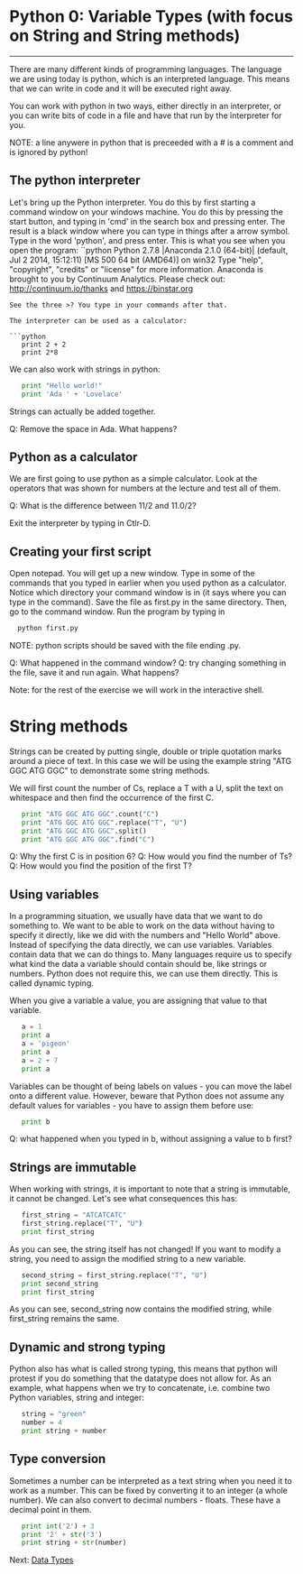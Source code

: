 # Python 0: Variable Types (with focus on String and String methods)

* * * * *

There are many different kinds of programming languages. The language we are using today is python, which is an interpreted language. This means that we can write in code and it will be executed right away. 

You can work with python in two ways, either directly in an interpreter, or you can write bits of code in a file and have that run by the interpreter for you. 

NOTE: a line anywere in python that is preceeded with a # is a comment and is ignored by python!

## The python interpreter

Let's bring up the Python interpreter. You do this by first starting a command window on your windows machine. You do this by pressing the start button, and typing in 'cmd' in the search box and pressing enter. The result is a black window where you can type in things after a arrow symbol. Type in the word 'python', and press enter. This is what you see when you open the program:
``python
Python 2.7.8 |Anaconda 2.1.0 (64-bit)| (default, Jul  2 2014, 15:12:11) [MS
500 64 bit (AMD64)] on win32
Type "help", "copyright", "credits" or "license" for more information.
Anaconda is brought to you by Continuum Analytics.
Please check out: http://continuum.io/thanks and https://binstar.org
>>>
```
See the three >? You type in your commands after that.

The interpreter can be used as a calculator:

```python
   print 2 + 2
   print 2*8
```

We can also work with strings in python:

```python
   print "Hello world!"
   print 'Ada ' + 'Lovelace'
```
Strings can actually be added together.

Q: Remove the space in Ada. What happens?

## Python as a calculator
We are first going to use python as a simple calculator. Look at the operators that was shown for numbers at the lecture and test all of them.

Q: What is the difference between 11/2 and 11.0/2?

Exit the interpreter by typing in Ctlr-D.

## Creating your first script

Open notepad. You will get up a new window. Type in some of the commands that you typed in earlier when you used python as a calculator. Notice which directory your command window is in (it says where you can type in the command). Save the file as first.py in the same directory. Then, go to the command window. Run the program by typing in

```python
  python first.py
```

NOTE: python scripts should be saved with the file ending .py. 

Q: What happened in the command window?
Q: try changing something in the file, save it and run again. What happens?

Note: for the rest of the exercise we will work in the interactive shell.

# String methods

Strings can be created by putting single, double or triple quotation marks around a piece of text. In this case we will be using the example string "ATG GGC ATG GGC" to demonstrate some string methods.

We will first count the number of Cs, replace a T with a U, split the text on whitespace and then find the occurrence of the first C.

```python
   print "ATG GGC ATG GGC".count("C")
   print "ATG GGC ATG GGC".replace("T", "U")
   print "ATG GGC ATG GGC".split()
   print "ATG GGC ATG GGC".find("C")
```

Q: Why the first C is in position 6?
Q: How would you find the number of Ts?
Q: How would you find the position of the first T?

## Using variables

In a programming situation, we usually have data that we want to do something to. We want to be able to work on the data without having to specify it directly, like we did with the numbers and "Hello World" above. Instead of specifying the data directly, we can use variables. Variables contain data that we can do things to. Many languages require us to specify what kind the data a variable should contain should be, like strings or numbers. Python does not require this, we can use them directly. This is called dynamic typing.

When you give a variable a value, you are assigning that value to that variable. 

```python
   a = 1
   print a
   a = 'pigeon'
   print a
   a = 2 + 7 
   print a
```

Variables can be thought of being labels on values - you can move the label onto a different value. However, beware that Python does not assume any default values for variables - you have to assign them before use:

```python
   print b
```
Q: what happened when you typed in b, without assigning a value to b first?

## Strings are immutable

When working with strings, it is important to note that a string is immutable, it cannot be changed. Let's see what consequences this has:

```python
   first_string = "ATCATCATC"
   first_string.replace("T", "U")
   print first_string
```

As you can see, the string itself has not changed! If you want to modify a string, you need to assign the modified string to a new variable.

```python
   second_string = first_string.replace("T", "U")
   print second_string
   print first_string
```

As you can see, second_string now contains the modified string, while first_string remains the same.


## Dynamic and strong typing

Python also has what is called strong typing, this means that python will protest if you do something that the datatype does not allow for. As an example, what happens when we try to concatenate, i.e. combine two Python variables, string and integer:

```python
   string = "green"
   number = 4
   print string + number 
```

## Type conversion

Sometimes a number can be interpreted as a text string when you need it to work as a number. This can be fixed by converting it to an integer (a whole number). We can also convert to decimal numbers - floats. These have a decimal point in them.

```python
   print int('2') + 3
   print '2' + str('3')
   print string + str(number)
```

Next: [Data Types](1_Data_Types.md)
